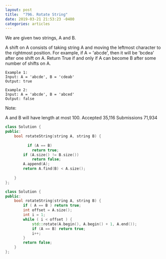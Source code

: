 ```yaml
---
layout: post
title:  "796. Rotate String"
date: 2019-03-21 21:53:23 -0400
categories: articles
---
```


We are given two strings, A and B.

A shift on A consists of taking string A and moving the leftmost character to the rightmost position. For example, if A = 'abcde', then it will be 'bcdea' after one shift on A. Return True if and only if A can become B after some number of shifts on A.

```
Example 1:
Input: A = 'abcde', B = 'cdeab'
Output: true

Example 2:
Input: A = 'abcde', B = 'abced'
Output: false
```
Note:

A and B will have length at most 100.
Accepted
35,116
Submissions
71,934

```c++
class Solution {
public:
    bool rotateString(string A, string B) {
        
          if (A == B)
            return true;
        if (A.size() != B.size())
            return false;
        A.append(A);
        return A.find(B) < A.size();
        
    }
};
```
```c++
class Solution {
public:
    bool rotateString(string A, string B) {
        if ( A == B ) return true;
        int offset = A.size();
        int i = 1;
        while ( i < offset ) {
            std::rotate(A.begin(), A.begin() + 1, A.end());
            if (A == B) return true;
            i++;
        }
        return false;
    }
};
```

